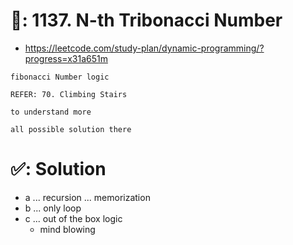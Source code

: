 # 📄: 1137. N-th Tribonacci Number

- https://leetcode.com/study-plan/dynamic-programming/?progress=x31a651m

```
fibonacci Number logic

REFER: 70. Climbing Stairs

to understand more

all possible solution there

```

# ✅: Solution

- a ... recursion ... memorization
- b ... only loop
- c ... out of the box logic
  - mind blowing
